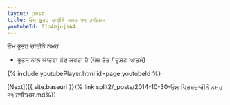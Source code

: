 ```yaml
---
layout: post
title: ਓਮ ਭੂਤਹ ਚਾਰੀਨੇ ਨਮਹ ੧੧ ਟਾਇਮਸ
youtubeId: B1p4mjojsA4
---
```

 
 
 ਓਮ ਭੂਤਹ ਚਾਰੀਨੇ ਨਮਹ  
 
 -  ਭੂਤਸ ਨਾਲ ਯਾਤਰਾ ਕੌਣ ਕਰਦਾ ਹੈ (ਪੰਜ ਤੱਤ / ਦੁਸ਼ਟ ਆਤਮੇ) 
 
  
 
  
 
 
 
 
 
 


{% include youtubePlayer.html id=page.youtubeId %}
 
[Next]({{ site.baseurl }}{% link  split2/_posts/2014-10-30-ਓਮ ਪ੍ਰਿਥਚਾਰੀਨੇ ਨਮਹ ੧੧ ਟਾਇਮਸ.md%})
 
